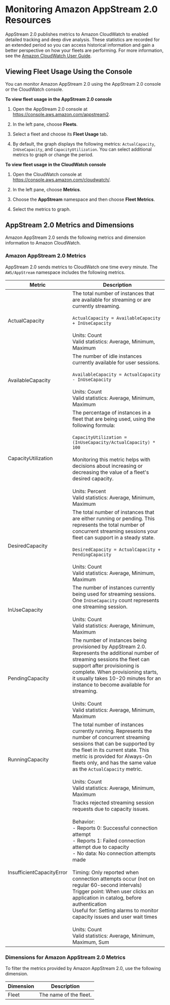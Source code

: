 # Monitoring Amazon AppStream 2\.0 Resources<a name="monitoring"></a>

AppStream 2\.0 publishes metrics to Amazon CloudWatch to enabled detailed tracking and deep dive analysis\. These statistics are recorded for an extended period so you can access historical information and gain a better perspective on how your fleets are performing\. For more information, see the [Amazon CloudWatch User Guide](https://docs.aws.amazon.com/AmazonCloudWatch/latest/monitoring/)\.

## Viewing Fleet Usage Using the Console<a name="monitoring-console"></a>

You can monitor Amazon AppStream 2\.0 using the AppStream 2\.0 console or the CloudWatch console\.

**To view fleet usage in the AppStream 2\.0 console**

1. Open the AppStream 2\.0 console at [https://console\.aws\.amazon\.com/appstream2](https://console.aws.amazon.com/appstream2)\.

1. In the left pane, choose **Fleets**\.

1. Select a fleet and choose its **Fleet Usage** tab\.

1. By default, the graph displays the following metrics: `ActualCapacity`, `InUseCapacity`, and `CapacityUtilization`\. You can select additional metrics to graph or change the period\.

**To view fleet usage in the CloudWatch console**

1. Open the CloudWatch console at [https://console\.aws\.amazon\.com/cloudwatch/](https://console.aws.amazon.com/cloudwatch/)\.

1. In the left pane, choose **Metrics**\.

1. Choose the **AppStream** namespace and then choose **Fleet Metrics**\.

1. Select the metrics to graph\.

## AppStream 2\.0 Metrics and Dimensions<a name="monitoring-with-cloudwatch"></a>

Amazon AppStream 2\.0 sends the following metrics and dimension information to Amazon CloudWatch\.

### Amazon AppStream 2\.0 Metrics<a name="appstream-metrics"></a>

AppStream 2\.0 sends metrics to CloudWatch one time every minute\. The `AWS/AppStream` namespace includes the following metrics\.


| Metric | Description |
| --- | --- |
| ActualCapacity | The total number of instances that are available for streaming or are currently streaming.<br><br>`ActualCapacity = AvailableCapacity + InUseCapacity`<br><br>Units: Count<br>Valid statistics: Average, Minimum, Maximum |
| AvailableCapacity | The number of idle instances currently available for user sessions.<br><br>`AvailableCapacity = ActualCapacity - InUseCapacity`<br><br>Units: Count<br>Valid statistics: Average, Minimum, Maximum |
| CapacityUtilization | The percentage of instances in a fleet that are being used, using the following formula:<br><br>`CapacityUtilization = (InUseCapacity/ActualCapacity) * 100`<br><br>Monitoring this metric helps with decisions about increasing or decreasing the value of a fleet's desired capacity.<br><br>Units: Percent<br>Valid statistics: Average, Minimum, Maximum |
| DesiredCapacity | The total number of instances that are either running or pending. This represents the total number of concurrent streaming sessions your fleet can support in a steady state.<br><br>`DesiredCapacity = ActualCapacity + PendingCapacity`<br><br>Units: Count<br>Valid statistics: Average, Minimum, Maximum |
| InUseCapacity | The number of instances currently being used for streaming sessions. One `InUseCapacity` count represents one streaming session.<br><br>Units: Count<br>Valid statistics: Average, Minimum, Maximum |
| PendingCapacity | The number of instances being provisioned by AppStream 2.0. Represents the additional number of streaming sessions the fleet can support after provisioning is complete. When provisioning starts, it usually takes 10-20 minutes for an instance to become available for streaming.<br><br>Units: Count<br>Valid statistics: Average, Minimum, Maximum |
| RunningCapacity | The total number of instances currently running. Represents the number of concurrent streaming sessions that can be supported by the fleet in its current state. This metric is provided for Always-On fleets only, and has the same value as the `ActualCapacity` metric.<br><br>Units: Count<br>Valid statistics: Average, Minimum, Maximum |
| InsufficientCapacityError | Tracks rejected streaming session requests due to capacity issues.<br><br>Behavior:<br>- Reports 0: Successful connection attempt<br>- Reports 1: Failed connection attempt due to capacity<br>- No data: No connection attempts made<br><br>Timing: Only reported when connection attempts occur (not on regular 60-second intervals)<br>Trigger point: When user clicks an application in catalog, before authentication<br>Useful for: Setting alarms to monitor capacity issues and user wait times<br><br>Units: Count<br>Valid statistics: Average, Minimum, Maximum, Sum |


### Dimensions for Amazon AppStream 2\.0 Metrics<a name="appstream-dimensions"></a>

To filter the metrics provided by Amazon AppStream 2\.0, use the following dimension\.


| Dimension | Description | 
| --- | --- | 
|  Fleet  |  The name of the fleet\.  | 
